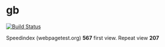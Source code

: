 # gb

[![Build Status](https://travis-ci.org/qcon/gb.svg?branch=master)](https://travis-ci.org/qcon/gb)

Speedindex (webpagetest.org) **567** first view. Repeat view **207**
